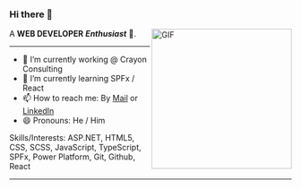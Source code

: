 ### Hi there 👋

<img align="right" height="250" alt="GIF" src="https://i.pinimg.com/originals/e4/26/70/e426702edf874b181aced1e2fa5c6cde.gif" />

<!--
**siifux/siifux** is a ✨ _special_ ✨ repository because its `README.md` (this file) appears on your GitHub profile.
-->

A **WEB DEVELOPER** ***Enthusiast*** 🚀.

----

- 🔭 I’m currently working @ Crayon Consulting
- 🌱 I’m currently learning SPFx / React 
- 📫 How to reach me: By [Mail](mailto:sindrefuru@hotmail.no?subject=[GitHub]%20Visitor) or [LinkedIn](https://www.linkedin.com/in/sindrefurulund/)
- 😄 Pronouns: He / Him

Skills/Interests: ASP.NET, HTML5, CSS, SCSS, JavaScript, TypeScript, SPFx, Power Platform, Git, Github, React

----
